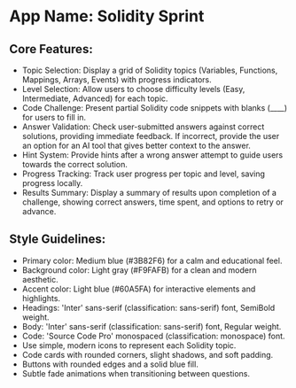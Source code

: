# **App Name**: Solidity Sprint

## Core Features:

- Topic Selection: Display a grid of Solidity topics (Variables, Functions, Mappings, Arrays, Events) with progress indicators.
- Level Selection: Allow users to choose difficulty levels (Easy, Intermediate, Advanced) for each topic.
- Code Challenge: Present partial Solidity code snippets with blanks (____) for users to fill in.
- Answer Validation: Check user-submitted answers against correct solutions, providing immediate feedback.  If incorrect, provide the user an option for an AI tool that gives better context to the answer.
- Hint System: Provide hints after a wrong answer attempt to guide users towards the correct solution.
- Progress Tracking: Track user progress per topic and level, saving progress locally.
- Results Summary: Display a summary of results upon completion of a challenge, showing correct answers, time spent, and options to retry or advance.

## Style Guidelines:

- Primary color: Medium blue (#3B82F6) for a calm and educational feel.
- Background color: Light gray (#F9FAFB) for a clean and modern aesthetic.
- Accent color: Light blue (#60A5FA) for interactive elements and highlights.
- Headings: 'Inter' sans-serif (classification: sans-serif) font, SemiBold weight.
- Body: 'Inter' sans-serif (classification: sans-serif) font, Regular weight.
- Code: 'Source Code Pro' monospaced (classification: monospace) font.
- Use simple, modern icons to represent each Solidity topic.
- Code cards with rounded corners, slight shadows, and soft padding.
- Buttons with rounded edges and a solid blue fill.
- Subtle fade animations when transitioning between questions.